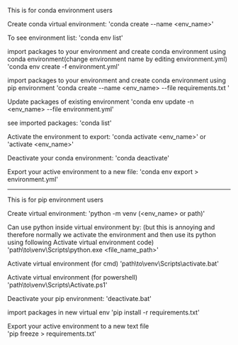 This is for conda environment users

Create conda virtual environment:
    'conda create --name <env_name>'

To see environment list:
    'conda env list'

import packages to your environment and create conda environment  using conda environment(change environment name by editing environment.yml)
    'conda env create -f environment.yml'

import packages to your environment and create conda environment  using pip environment
    'conda create --name <env_name> --file requirements.txt '

Update packages of existing environment 
    'conda env update -n <env_name> --file environment.yml'

see imported packages:
    'conda list'

Activate the environment to export:
    'conda activate <env_name>' or 'activate <env_name>'

Deactivate your conda environment:
    'conda deactivate'

Export your active environment to a new file:
    'conda env export > environment.yml'


-------------------------------------------------------

This is for pip environment users

Create virtual environment:
    'python -m venv (<env_name> or path)'

Can use python inside virtual environment by: (but this is annoying and therefore normally we activate the environment and then use its python using following Activate virtual environment code)
    'path\to\venv\Scripts\python.exe <file_name_path>'

Activate virtual environment (for cmd)
    'path\to\venv\Scripts\activate.bat'

Activate virtual environment (for powershell)
    'path\to\venv\Scripts\Activate.ps1'

Deactivate your pip environment:
    'deactivate.bat'

import packages in new virtual env
    'pip install -r requirements.txt'

Export your active environment to a new text file  
    'pip freeze > requirements.txt'